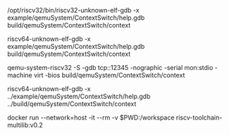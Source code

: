 /opt/riscv32/bin/riscv32-unknown-elf-gdb -x example/qemuSystem/ContextSwitch/help.gdb build/qemuSystem/ContextSwitch/context

riscv64-unknown-elf-gdb -x example/qemuSystem/ContextSwitch/help.gdb build/qemuSystem/ContextSwitch/context

qemu-system-riscv32 -S -gdb tcp::12345 -nographic -serial mon:stdio -machine virt -bios build/qemuSystem/ContextSwitch/context



riscv64-unknown-elf-gdb -x ../example/qemuSystem/ContextSwitch/help.gdb ../build/qemuSystem/ContextSwitch/context


docker run --network=host -it --rm -v $PWD:/workspace riscv-toolchain-multilib:v0.2